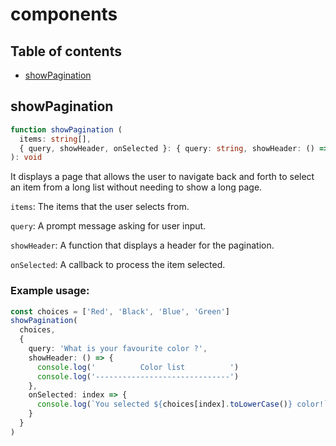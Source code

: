 # components

## Table of contents
- [showPagination](https://github.com/ii887522/hydro/blob/master/docs/functions/components.md#showPagination)

## **showPagination**
```ts
function showPagination (
  items: string[],
  { query, showHeader, onSelected }: { query: string, showHeader: () => void, onSelected: (index: number) => void
): void
```
It displays a page that allows the user to navigate back and forth to select an item from a long list without needing to show a long page.

`items`: The items that the user selects from.

`query`: A prompt message asking for user input.

`showHeader`: A function that displays a header for the pagination.

`onSelected`: A callback to process the item selected.

### **Example usage:**
```ts
const choices = ['Red', 'Black', 'Blue', 'Green']
showPagination(
  choices,
  {
    query: 'What is your favourite color ?',
    showHeader: () => {
      console.log('          Color list          ')
      console.log('------------------------------')
    },
    onSelected: index => {
      console.log(`You selected ${choices[index].toLowerCase()} color!`)
    }
  }
)
```
<br />
